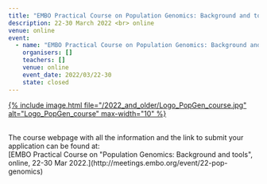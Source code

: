 ```yaml
---
title: "EMBO Practical Course on Population Genomics: Background and tools"
description: 22-30 March 2022 <br> online
venue: online
event:
  - name: "EMBO Practical Course on Population Genomics: Background and tools"
    organisers: []
    teachers: []
    venue: online
    event_date: 2022/03/22-30
    state: closed
---
```



[{% include image.html file="/2022_and_older/Logo_PopGen_course.jpg" alt="Logo_PopGen_course" max-width="10" %}](https://meetings.embo.org/event/22-pop-genomics)

<br>
The course webpage with all the information and the link to submit your application can be found at:<br>
[EMBO Practical Course on "Population Genomics&#58; Background and tools", online, 22-30 Mar 2022.](http://meetings.embo.org/event/22-pop-genomics)
<br>
